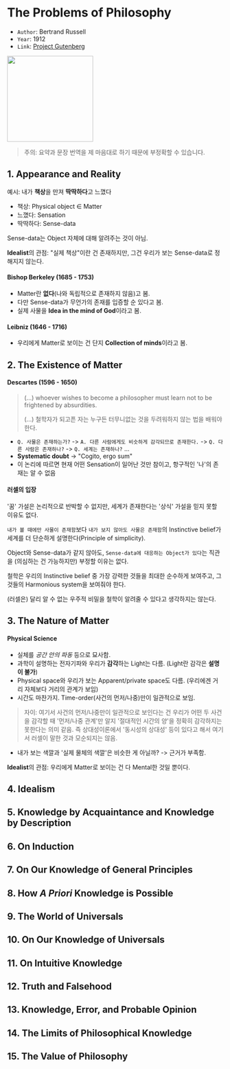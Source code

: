 # The Problems of Philosophy

- `Author`: Bertrand Russell
- `Year`: 1912
- `Link`: [Project Gutenberg](https://www.gutenberg.org/files/5827/5827-h/5827-h.htm)

<img src="https://upload.wikimedia.org/wikipedia/en/c/c7/The_Problems_of_Philosophy%2C_1912_title_page.JPG" width="200">

> 주의: 요약과 문장 번역을 제 마음대로 하기 때문에 부정확할 수 있습니다.

## 1. Appearance and Reality

예시: 내가 **책상**을 만져 **딱딱하다**고 느꼈다

- 책상: Physical object ∈ Matter
- 느꼈다: Sensation
- 딱딱하다: Sense-data

Sense-data는 Object 자체에 대해 알려주는 것이 아님.

**Idealist**의 관점: "실제 책상"이란 건 존재하지만, 그건 우리가 보는 Sense-data로 정해지지 않는다.

#### Bishop Berkeley (1685 - 1753)

- Matter란 **없다**(나와 독립적으로 존재하지 않음)고 봄.
- 다만 Sense-data가 무언가의 존재를 입증할 순 있다고 봄.
- 실제 사물을 **Idea in the mind of God**이라고 봄.

#### Leibniz (1646 - 1716)

- 우리에게 Matter로 보이는 건 단지 **Collection of minds**이라고 봄.

## 2. The Existence of Matter

#### Descartes (1596 - 1650)

> (...) whoever wishes to become a philosopher must learn not to be frightened by absurdities.
>
> (...) 철학자가 되고픈 자는 누구든 터무니없는 것을 두려워하지 않는 법을 배워야 한다.

- `Q. 사물은 존재하는가?` -> `A. 다른 사람에게도 비슷하게 감각되므로 존재한다.` -> `Q. 다른 사람은 존재하나?` -> `Q. 세계는 존재하나?` ...
- **Systematic doubt** -> "Cogito, ergo sum"
- 이 논리에 따르면 현재 어떤 Sensation이 일어난 것만 참이고, 항구적인 '나'의 존재는 알 수 없음

#### 러셀의 입장

'꿈' 가설은 논리적으로 반박할 수 없지만, 세계가 존재한다는 '상식' 가설을 믿지 못할 이유도 없다.

`내가 볼 때에만 사물이 존재함`보다 `내가 보지 않아도 사물은 존재함`의 Instinctive belief가 세계를 더 단순하게 설명한다(Principle of simplicity).

Object와 Sense-data가 같지 않아도, `Sense-data에 대응하는 Object가 있다`는 직관을 (의심하는 건 가능하지만) 부정할 이유는 없다.

철학은 우리의 Instinctive belief 중 가장 강력한 것들을 최대한 순수하게 보여주고, 그것들의 Harmonious system을 보여줘야 한다.

(러셀은) 달리 알 수 없는 우주적 비밀을 철학이 알려줄 수 있다고 생각하지는 않는다.

## 3. The Nature of Matter

#### Physical Science

- 실체를 *공간 안의 파동* 등으로 묘사함.
- 과학이 설명하는 전자기파와 우리가 **감각**하는 Light는 다름. (Light란 감각은 **설명이 불가**)
- Physical space와 우리가 보는 Apparent/private space도 다름. (우리에겐 거리 자체보다 거리의 관계가 보임)
- 시간도 마찬가지. Time-order(사건의 먼저/나중)만이 일관적으로 보임.

> 자이: 여기서 사건의 먼저/나중만이 일관적으로 보인다는 건 우리가 어떤 두 사건을 감각할 때 '먼저/나중 관계'만 알지 '절대적인 시간의 양'을 정확히 감각하지는 못한다는 의미 같음. 즉 상대성이론에서 '동시성의 상대성' 등이 있다고 해서 여기서 러셀이 말한 것과 모순되지는 않음.

- 내가 보는 색깔과 '실제 물체의 색깔'은 비슷한 게 아닐까? -> 근거가 부족함.

**Idealist**의 관점: 우리에게 Matter로 보이는 건 다 Mental한 것일 뿐이다.

## 4. Idealism

## 5. Knowledge by Acquaintance and Knowledge by Description

## 6. On Induction

## 7. On Our Knowledge of General Principles

## 8. How _A Priori_ Knowledge is Possible

## 9. The World of Universals

## 10. On Our Knowledge of Universals

## 11. On Intuitive Knowledge

## 12. Truth and Falsehood

## 13. Knowledge, Error, and Probable Opinion

## 14. The Limits of Philosophical Knowledge

## 15. The Value of Philosophy
